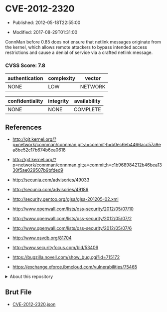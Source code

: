 # CVE-2012-2320

- Published: 2012-05-18T22:55:00

- Modified: 2017-08-29T01:31:00

ConnMan before 0.85 does not ensure that netlink messages originate from the kernel, which allows remote attackers to bypass intended access restrictions and cause a denial of service via a crafted netlink message.

### CVSS Score: **7.8**

| authentication | complexity | vector |
| --- | --- | --- |
| NONE | LOW | NETWORK |

| confidentiality | integrity | availability |
| --- | --- | --- |
| NONE | NONE | COMPLETE |

## References

* http://git.kernel.org/?p=network/connman/connman.git;a=commit;h=b0ec6eb4466acc57a9ea8be52c17b674b6ea0618

* http://git.kernel.org/?p=network/connman/connman.git;a=commit;h=c1b968984212b46bea1330f5ae029507b9bfded9

* http://secunia.com/advisories/49033

* http://secunia.com/advisories/49186

* http://security.gentoo.org/glsa/glsa-201205-02.xml

* http://www.openwall.com/lists/oss-security/2012/05/07/10

* http://www.openwall.com/lists/oss-security/2012/05/07/2

* http://www.openwall.com/lists/oss-security/2012/05/07/6

* http://www.osvdb.org/81704

* http://www.securityfocus.com/bid/53406

* https://bugzilla.novell.com/show_bug.cgi?id=715172

* https://exchange.xforce.ibmcloud.com/vulnerabilities/75465

<details>
<summary>About this repository</summary> 

  This repository is part of the project [Live Hack CVE](https://github.com/Live-Hack-CVE). Main website can be found [www.live-hack.org](https://www.live-hack.org) 
  
  Made by [Sn0wAlice](https://github.com/Sn0wAlice) for the people that care about security and need to have a feed of the latest CVEs. Hope you enjoy it, don't forget to star the repo and follow me on [Twitter](https://twitter.com/Sn0wAlice) and [Github](https://github.com/Sn0wAlice). And that is my [personnal website](https://www.alice-snow.me/)

  - [Home Page](https://github.com/Live-Hack-CVE)
  - [Framework](https://github.com/Live-Hack-CVE/cve-framework)
  - [CVE database](https://github.com/Live-Hack-CVE/full_database)
  - [Changelog](https://github.com/Live-Hack-CVE/Changelog)
</details>

## Brut File

* [CVE-2012-2320.json](https://raw.githubusercontent.com/Live-Hack-CVE/full_database/main/cves/2012/CVE-2012-2320.json)

